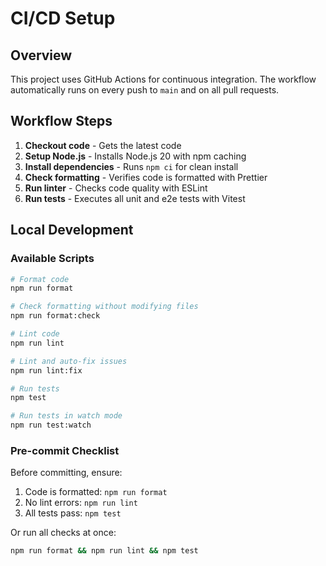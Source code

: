 # CI/CD Setup

## Overview

This project uses GitHub Actions for continuous integration. The workflow automatically runs on every push to `main` and on all pull requests.

## Workflow Steps

1. **Checkout code** - Gets the latest code
2. **Setup Node.js** - Installs Node.js 20 with npm caching
3. **Install dependencies** - Runs `npm ci` for clean install
4. **Check formatting** - Verifies code is formatted with Prettier
5. **Run linter** - Checks code quality with ESLint
6. **Run tests** - Executes all unit and e2e tests with Vitest

## Local Development

### Available Scripts

```bash
# Format code
npm run format

# Check formatting without modifying files
npm run format:check

# Lint code
npm run lint

# Lint and auto-fix issues
npm run lint:fix

# Run tests
npm test

# Run tests in watch mode
npm run test:watch
```

### Pre-commit Checklist

Before committing, ensure:

1. Code is formatted: `npm run format`
2. No lint errors: `npm run lint`
3. All tests pass: `npm test`

Or run all checks at once:

```bash
npm run format && npm run lint && npm test
```
